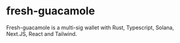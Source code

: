 # fresh-guacamole
Fresh-guacamole is a multi-sig wallet with Rust, Typescript, Solana, Next.JS, React and Tailwind.
